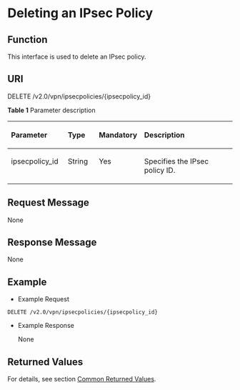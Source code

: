 # Deleting an IPsec Policy<a name="en_topic_0093011508"></a>

## **Function**<a name="section44896221"></a>

This interface is used to delete an IPsec policy.

## URI<a name="section1412808"></a>

DELETE /v2.0/vpn/ipsecpolicies/\{ipsecpolicy\_id\}

**Table  1**  Parameter description

<a name="table44973181017"></a>
<table><thead align="left"><tr id="row15504918204"><th class="cellrowborder" valign="top" width="25.507449255074494%" id="mcps1.2.5.1.1"><p id="p1550413181805"><a name="p1550413181805"></a><a name="p1550413181805"></a><strong id="b842352706172115"><a name="b842352706172115"></a><a name="b842352706172115"></a>Parameter</strong></p>
</th>
<th class="cellrowborder" valign="top" width="14.288571142885711%" id="mcps1.2.5.1.2"><p id="p135113181904"><a name="p135113181904"></a><a name="p135113181904"></a>Type</p>
</th>
<th class="cellrowborder" valign="top" width="14.288571142885711%" id="mcps1.2.5.1.3"><p id="p45111018804"><a name="p45111018804"></a><a name="p45111018804"></a>Mandatory</p>
</th>
<th class="cellrowborder" valign="top" width="45.91540845915409%" id="mcps1.2.5.1.4"><p id="p125111818109"><a name="p125111818109"></a><a name="p125111818109"></a>Description</p>
</th>
</tr>
</thead>
<tbody><tr id="row1151910188014"><td class="cellrowborder" valign="top" width="25.507449255074494%" headers="mcps1.2.5.1.1 "><p id="p11519418808"><a name="p11519418808"></a><a name="p11519418808"></a>ipsecpolicy_id</p>
</td>
<td class="cellrowborder" valign="top" width="14.288571142885711%" headers="mcps1.2.5.1.2 "><p id="p051911182003"><a name="p051911182003"></a><a name="p051911182003"></a>String</p>
</td>
<td class="cellrowborder" valign="top" width="14.288571142885711%" headers="mcps1.2.5.1.3 "><p id="p125198181109"><a name="p125198181109"></a><a name="p125198181109"></a>Yes</p>
</td>
<td class="cellrowborder" valign="top" width="45.91540845915409%" headers="mcps1.2.5.1.4 "><p id="p1651921810014"><a name="p1651921810014"></a><a name="p1651921810014"></a>Specifies the IPsec policy ID.</p>
</td>
</tr>
</tbody>
</table>

## Request Message<a name="section47328638"></a>

None

## Response Message<a name="section23304563"></a>

None

## Example<a name="section8414476"></a>

-   Example Request

```
DELETE /v2.0/vpn/ipsecpolicies/{ipsecpolicy_id}
```

-   Example Response

    None


## Returned Values<a name="section6578292"></a>

For details, see section  [Common Returned Values](common-returned-values.md).

